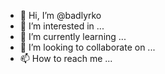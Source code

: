 - 👋 Hi, I’m @badlyrko
- 👀 I’m interested in ...
- 🌱 I’m currently learning ...
- 💞️ I’m looking to collaborate on ...
- 📫 How to reach me ...

<!---
badlyrko/badlyrko is a ✨ special ✨ repository because its `README.md` (this file) appears on your GitHub profile.
You can click the Preview link to take a look at your changes.
--->
